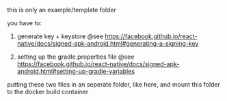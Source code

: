 this is only an example/template folder

you have to:

1) generate key + keystore
@see https://facebook.github.io/react-native/docs/signed-apk-android.html#generating-a-signing-key

2) setting up the gradle.properties file
@see https://facebook.github.io/react-native/docs/signed-apk-android.html#setting-up-gradle-variables

putting these two files in an seperate folder, like here, and mount this folder to the docker build container
